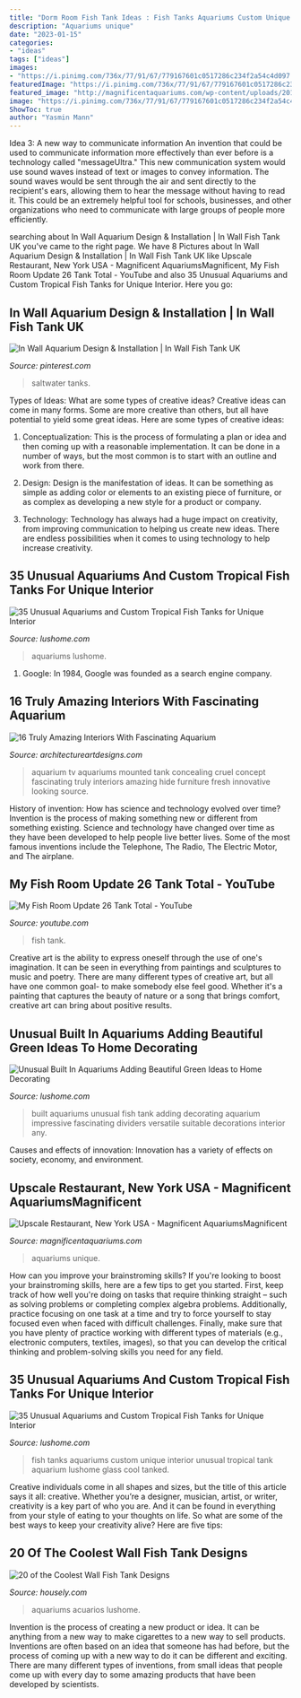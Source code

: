 ```yaml
---
title: "Dorm Room Fish Tank Ideas : Fish Tanks Aquariums Custom Unique Interior Unusual Tropical Tank Aquarium Lushome Glass Cool Tanked"
description: "Aquariums unique"
date: "2023-01-15"
categories:
- "ideas"
tags: ["ideas"]
images:
- "https://i.pinimg.com/736x/77/91/67/779167601c0517286c234f2a54c4d097.jpg"
featuredImage: "https://i.pinimg.com/736x/77/91/67/779167601c0517286c234f2a54c4d097.jpg"
featured_image: "http://magnificentaquariums.com/wp-content/uploads/2017/06/unique-aquariums-for-sale.gif"
image: "https://i.pinimg.com/736x/77/91/67/779167601c0517286c234f2a54c4d097.jpg"
ShowToc: true
author: "Yasmin Mann"
---
```



Idea 3: A new way to communicate information
An invention that could be used to communicate information more effectively than ever before is a technology called "messageUltra." This new communication system would use sound waves instead of text or images to convey information. The sound waves would be sent through the air and sent directly to the recipient's ears, allowing them to hear the message without having to read it. This could be an extremely helpful tool for schools, businesses, and other organizations who need to communicate with large groups of people more efficiently.

	

		
searching about In Wall Aquarium Design &amp; Installation | In Wall Fish Tank UK you've came to the right page. We have 8 Pictures about In Wall Aquarium Design &amp; Installation | In Wall Fish Tank UK like Upscale Restaurant, New York USA - Magnificent AquariumsMagnificent, My Fish Room Update 26 Tank Total - YouTube and also 35 Unusual Aquariums and Custom Tropical Fish Tanks for Unique Interior. Here you go:
		
    
## In Wall Aquarium Design &amp; Installation | In Wall Fish Tank UK

<img loading=lazy src="https://i.pinimg.com/736x/77/91/67/779167601c0517286c234f2a54c4d097.jpg" onerror="this.onerror=null;this.src='https://tse2.mm.bing.net/th?id=OIP.fjJJBi6wRJNnMj11Z6ptogHaFj&amp;pid=15.1';" alt="In Wall Aquarium Design &amp; Installation | In Wall Fish Tank UK">

_Source: pinterest.com_

>saltwater tanks. 

	

Types of Ideas: What are some types of creative ideas?
Creative ideas can come in many forms. Some are more creative than others, but all have potential to yield some great ideas. Here are some types of creative ideas:
1. Conceptualization: This is the process of formulating a plan or idea and then coming up with a reasonable implementation. It can be done in a number of ways, but the most common is to start with an outline and work from there.

2. Design: Design is the manifestation of ideas. It can be something as simple as adding color or elements to an existing piece of furniture, or as complex as developing a new style for a product or company.

3. Technology: Technology has always had a huge impact on creativity, from improving communication to helping us create new ideas. There are endless possibilities when it comes to using technology to help increase creativity.


    
## 35 Unusual Aquariums And Custom Tropical Fish Tanks For Unique Interior

<img loading=lazy src="https://www.lushome.com/wp-content/uploads/2013/07/custom-aquariums-fish-tanks-24.jpg" onerror="this.onerror=null;this.src='https://tse1.mm.bing.net/th?id=OIP.vpda4k2mwiidZpMH9dtUBwAAAA&amp;pid=15.1';" alt="35 Unusual Aquariums and Custom Tropical Fish Tanks for Unique Interior">

_Source: lushome.com_

>aquariums lushome. 

	

1. Google: In 1984, Google was founded as a search engine company.

    
## 16 Truly Amazing Interiors With Fascinating Aquarium

<img loading=lazy src="https://www.architectureartdesigns.com/wp-content/uploads/2015/09/828-630x712.jpg" onerror="this.onerror=null;this.src='https://tse4.mm.bing.net/th?id=OIP.8UvJYSITMxOj0QX5W9yOPwHaIX&amp;pid=15.1';" alt="16 Truly Amazing Interiors With Fascinating Aquarium">

_Source: architectureartdesigns.com_

>aquarium tv aquariums mounted tank concealing cruel concept fascinating truly interiors amazing hide furniture fresh innovative looking source. 

	

History of invention: How has science and technology evolved over time?
Invention is the process of making something new or different from something existing. Science and technology have changed over time as they have been developed to help people live better lives. Some of the most famous inventions include the Telephone, The Radio, The Electric Motor, and The airplane.

    
## My Fish Room Update 26 Tank Total - YouTube

<img loading=lazy src="https://i.ytimg.com/vi/3uygtPGDR-o/maxresdefault.jpg" onerror="this.onerror=null;this.src='https://tse1.mm.bing.net/th?id=OIP.ekGm3SFyAKW3rn5XVqAHtgHaEK&amp;pid=15.1';" alt="My Fish Room Update 26 Tank Total - YouTube">

_Source: youtube.com_

>fish tank. 

	

Creative art is the ability to express oneself through the use of one's imagination. It can be seen in everything from paintings and sculptures to music and poetry. There are many different types of creative art, but all have one common goal- to make somebody else feel good. Whether it's a painting that captures the beauty of nature or a song that brings comfort, creative art can bring about positive results.

    
## Unusual Built In Aquariums Adding Beautiful Green Ideas To Home Decorating

<img loading=lazy src="https://www.lushome.com/wp-content/uploads/2013/08/built-in-aquarium-tropical-fish-tank-6.jpg" onerror="this.onerror=null;this.src='https://tse3.mm.bing.net/th?id=OIP.e_Ed2wzYTqc9iEg6FhPW0AHaFL&amp;pid=15.1';" alt="Unusual Built In Aquariums Adding Beautiful Green Ideas to Home Decorating">

_Source: lushome.com_

>built aquariums unusual fish tank adding decorating aquarium impressive fascinating dividers versatile suitable decorations interior any. 

	

Causes and effects of innovation:
Innovation has a variety of effects on society, economy, and environment.

    
## Upscale Restaurant, New York USA - Magnificent AquariumsMagnificent

<img loading=lazy src="http://magnificentaquariums.com/wp-content/uploads/2017/06/unique-aquariums-for-sale.gif" onerror="this.onerror=null;this.src='https://tse1.mm.bing.net/th?id=OIP.z6hbRb-16HcXENClaEV3RgHaF6&amp;pid=15.1';" alt="Upscale Restaurant, New York USA - Magnificent AquariumsMagnificent">

_Source: magnificentaquariums.com_

>aquariums unique. 

	

How can you improve your brainstroming skills?
If you're looking to boost your brainstroming skills, here are a few tips to get you started. First, keep track of how well you're doing on tasks that require thinking straight – such as solving problems or completing complex algebra problems. Additionally, practice focusing on one task at a time and try to force yourself to stay focused even when faced with difficult challenges. Finally, make sure that you have plenty of practice working with different types of materials (e.g., electronic computers, textiles, images), so that you can develop the critical thinking and problem-solving skills you need for any field.

    
## 35 Unusual Aquariums And Custom Tropical Fish Tanks For Unique Interior

<img loading=lazy src="https://www.lushome.com/wp-content/uploads/2013/07/custom-aquariums-fish-tanks-23.jpg" onerror="this.onerror=null;this.src='https://tse1.mm.bing.net/th?id=OIP.fBf4W-73wtDn51iNQ0eqeQAAAA&amp;pid=15.1';" alt="35 Unusual Aquariums and Custom Tropical Fish Tanks for Unique Interior">

_Source: lushome.com_

>fish tanks aquariums custom unique interior unusual tropical tank aquarium lushome glass cool tanked. 

	

Creative individuals come in all shapes and sizes, but the title of this article says it all: creative. Whether you’re a designer, musician, artist, or writer, creativity is a key part of who you are. And it can be found in everything from your style of eating to your thoughts on life. So what are some of the best ways to keep your creativity alive? Here are five tips: 

    
## 20 Of The Coolest Wall Fish Tank Designs

<img loading=lazy src="https://housely.com/wp-content/uploads/2016/05/creative-aquariums-23.jpg" onerror="this.onerror=null;this.src='https://tse3.mm.bing.net/th?id=OIP.xXGopAIobyg-vNOS9X7PYAHaE7&amp;pid=15.1';" alt="20 of the Coolest Wall Fish Tank Designs">

_Source: housely.com_

>aquariums acuarios lushome. 

	

Invention is the process of creating a new product or idea. It can be anything from a new way to make cigarettes to a new way to sell products. Inventions are often based on an idea that someone has had before, but the process of coming up with a new way to do it can be different and exciting. There are many different types of inventions, from small ideas that people come up with every day to some amazing products that have been developed by scientists.

